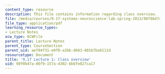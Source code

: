 ```yaml
---
content_type: resource
description: This file contains information regarding class overview.
file: /media/courses/9-17-systems-neuroscience-lab-spring-2013/98f0b47a86f9157a4302bbbfe827ca17_MIT9_17S13_Lecture_1.pdf
file_type: application/pdf
learning_resource_types:
- Lecture Notes
ocw_type: OCWFile
parent_title: Lecture Notes
parent_type: CourseSection
parent_uid: aef84f31-e0f8-a3bb-d683-801b7ba9111d
resourcetype: Document
title: '9.17 Lecture 1: Class overview'
uid: 98f0b47a-86f9-157a-4302-bbbfe827ca17
---
```

